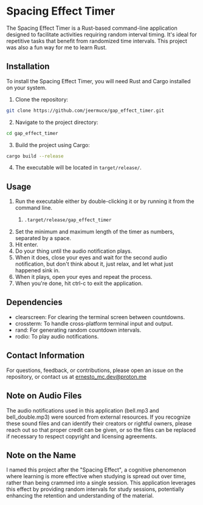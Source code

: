 # Spacing Effect Timer

The Spacing Effect Timer is a Rust-based command-line application designed to facilitate activities requiring random interval timing. It's ideal for repetitive tasks that benefit from randomized time intervals. This project was also a fun way for me to learn Rust.

## Installation

To install the Spacing Effect Timer, you will need Rust and Cargo installed on your system.

1. Clone the repository:

```bash
git clone https://github.com/jeermuce/gap_effect_timer.git
```

2. Navigate to the project directory:

```bash
cd gap_effect_timer
```

3. Build the project using Cargo:

```bash
cargo build --release
```

4. The executable will be located in `target/release/`.

## Usage

1. Run the executable either by double-clicking it or by running it from the command line.
    1. ```bash
       .target/release/gap_effect_timer
       ```
2. Set the minimum and maximum length of the timer as numbers, separated by a space.
3. Hit enter.
4. Do your thing until the audio notification plays.
5. When it does, close your eyes and wait for the second audio notification, but don't think about it, just relax, and let what just happened sink in.
6. When it plays, open your eyes and repeat the process.
7. When you're done, hit ctrl-c to exit the application.

## Dependencies

-   clearscreen: For clearing the terminal screen between countdowns.
-   crossterm: To handle cross-platform terminal input and output.
-   rand: For generating random countdown intervals.
-   rodio: To play audio notifications.

## Contact Information

For questions, feedback, or contributions, please open an issue on the repository, or contact us at [ernesto_mc.dev@proton.me](mailto:ernesto_mc.dev@proton.me)

## Note on Audio Files

The audio notifications used in this application (bell.mp3 and bell_double.mp3) were sourced from external resources. If you recognize these sound files and can identify their creators or rightful owners, please reach out so that proper credit can be given, or so the files can be replaced if necessary to respect copyright and licensing agreements.

## Note on the Name

I named this project after the "Spacing Effect", a cognitive phenomenon where learning is more effective when studying is spread out over time, rather than being crammed into a single session. This application leverages this effect by providing random intervals for study sessions, potentially enhancing the retention and understanding of the material.
